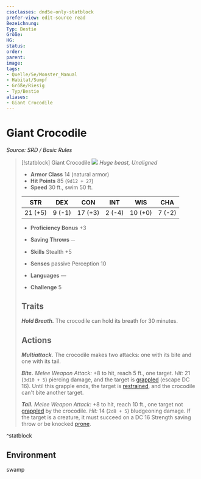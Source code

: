 ```yaml
---
cssclasses: dnd5e-only-statblock
prefer-view: edit-source read
Bezeichnung: 
Typ: Bestie
Größe: 
HG: 
status:
order:
parent:
image: 
tags:
- Quelle/5e/Monster_Manual
- Habitat/Sumpf
- Größe/Riesig
- Typ/Bestie
aliases:
- Giant Crocodile
---
```

# Giant Crocodile
*Source: SRD / Basic Rules*  

> [!statblock] Giant Crocodile
> ![](compendium/bestiary/beast/token/giant-crocodile.png#token)
> *Huge beast, Unaligned*
> 
> - **Armor Class** 14  (natural armor)
> - **Hit Points** 85 (`9d12 + 27`)
> - **Speed** 30 ft., swim 50 ft.
> 
> |STR|DEX|CON|INT|WIS|CHA|
> |:---:|:---:|:---:|:---:|:---:|:---:|
> |21 (+5)| 9 (-1)|17 (+3)| 2 (-4)|10 (+0)| 7 (-2)|
> 
> - **Proficiency Bonus** +3
> - **Saving Throws** ⏤
> - **Skills** Stealth +5
> - **Senses** passive Perception 10
> 
> - **Languages** —
> - **Challenge** 5
> 
> ## Traits
> 
> ***Hold Breath.*** The crocodile can hold its breath for 30 minutes.
> 
> ## Actions
> 
> ***Multiattack.*** The crocodile makes two attacks: one with its bite and one with its tail.
> 
> ***Bite.*** *Melee Weapon Attack:* +8 to hit, reach 5 ft., one target. *Hit:* 21 (`3d10 + 5`) piercing damage, and the target is [grappled](rules/conditions.md#grappled) (escape DC 16). Until this grapple ends, the target is [restrained](rules/conditions.md#restrained), and the crocodile can't bite another target.
> 
> ***Tail.*** *Melee Weapon Attack:* +8 to hit, reach 10 ft., one target not [grappled](rules/conditions.md#grappled) by the crocodile. *Hit:* 14 (`2d8 + 5`) bludgeoning damage. If the target is a creature, it must succeed on a DC 16 Strength saving throw or be knocked [prone](rules/conditions.md#prone).

^statblock

## Environment

swamp